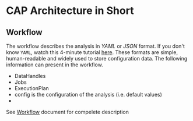 # CAP Architecture in Short

## Workflow
The workflow describes the analysis in *YAML* or *JSON* format.
If you don't know `YAML`, watch this 4-minute tutorial [here](https://youtu.be/0fbnyS_lHW4).
These formats are simple, human-readable and widely used to store configuration data.
The following information can present in the workflow. 
- DataHandles
- Jobs
- ExecutionPlan
- config is the configuration of the analysis (i.e. default values)
- 

See [Workflow](Workflow.md) document for compelete description


